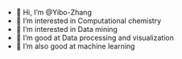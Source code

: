 - 👋 Hi, I’m @Yibo-Zhang
- 👀 I’m interested in Computational chemistry
- 👀 I’m interested in Data mining
- 🌱 I’m good at Data processing and visualization
- 💞️ I’m also good at machine learning

<!---
Yibo-Zhang/Yibo-Zhang is a ✨ special ✨ repository because its `README.md` (this file) appears on your GitHub profile.
You can click the Preview link to take a look at your changes.
--->
